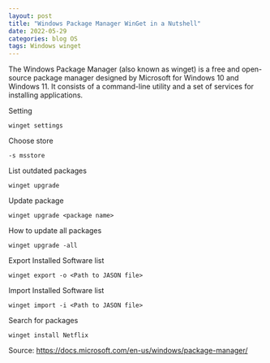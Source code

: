 ```yaml
---
layout: post
title: "Windows Package Manager WinGet in a Nutshell"
date: 2022-05-29
categories: blog OS
tags: Windows winget
---
```


The Windows Package Manager (also known as winget) is a free and open-source package manager designed by Microsoft for Windows 10 and Windows 11. It consists of a command-line utility and a set of services for installing applications.

Setting
```
winget settings
```

Choose store

```
-s msstore
```

List outdated packages

```
winget upgrade
```

Update package

```
winget upgrade <package name>
```

How to update all packages

```
winget upgrade -all
```

Export Installed Software list

```
winget export -o <Path to JASON file>
```

Import Installed Software list

```
winget import -i <Path to JASON file>
```

Search for packages

```
winget install Netflix
```

Source: https://docs.microsoft.com/en-us/windows/package-manager/

